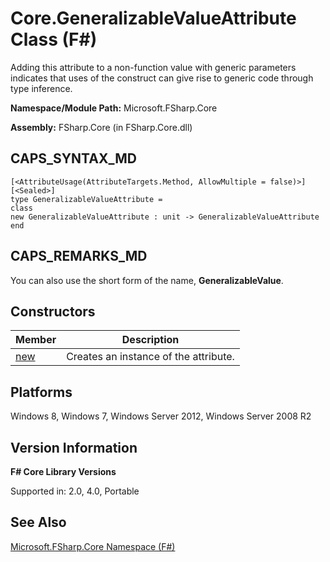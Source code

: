 # Core.GeneralizableValueAttribute Class (F#)

Adding this attribute to a non-function value with generic parameters indicates that uses of the construct can give rise to generic code through type inference.

**Namespace/Module Path:** Microsoft.FSharp.Core

**Assembly:** FSharp.Core (in FSharp.Core.dll)


## CAPS_SYNTAX_MD

```
[<AttributeUsage(AttributeTargets.Method, AllowMultiple = false)>]
[<Sealed>]
type GeneralizableValueAttribute =
class
new GeneralizableValueAttribute : unit -> GeneralizableValueAttribute
end
```

## CAPS_REMARKS_MD
You can also use the short form of the name, **GeneralizableValue**.


## Constructors


|Member|Description|
|------|-----------|
|[new](http://msdn.microsoft.com/en-us/library/2aea746e-5873-4edf-ac41-97d34e7185c8)|Creates an instance of the attribute.|

## Platforms
Windows 8, Windows 7, Windows Server 2012, Windows Server 2008 R2


## Version Information
**F# Core Library Versions**

Supported in: 2.0, 4.0, Portable




## See Also
[Microsoft.FSharp.Core Namespace &#40;F&#35;&#41;](Microsoft.FSharp.Core+Namespace+%28F%23%29.md)

